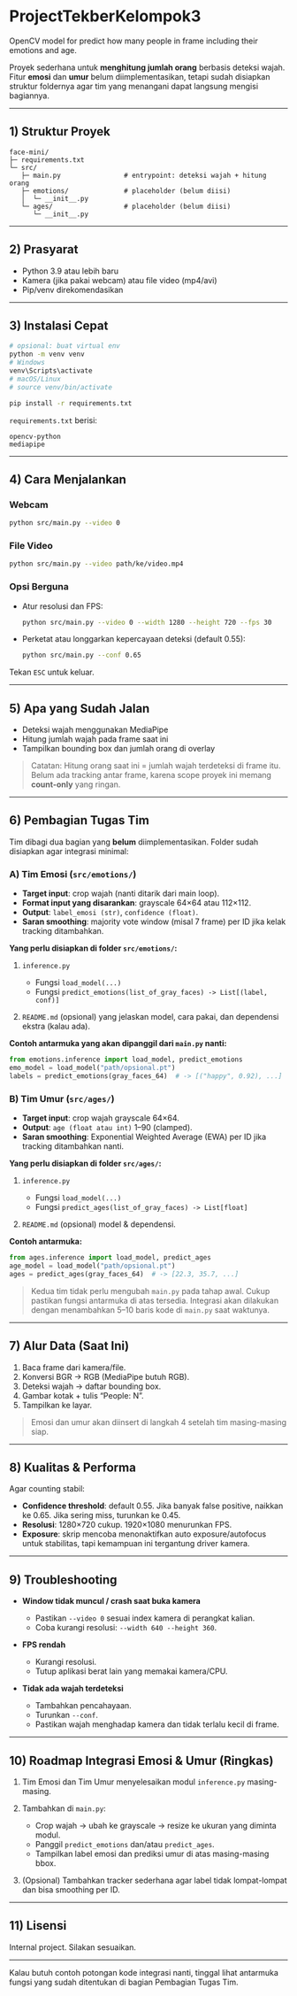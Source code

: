 # ProjectTekberKelompok3

OpenCV model for predict how many people in frame including their emotions and age.

Proyek sederhana untuk **menghitung jumlah orang** berbasis deteksi wajah. Fitur **emosi** dan **umur** belum diimplementasikan, tetapi sudah disiapkan struktur foldernya agar tim yang menangani dapat langsung mengisi bagiannya.

---

## 1) Struktur Proyek

```
face-mini/
├─ requirements.txt
└─ src/
   ├─ main.py                # entrypoint: deteksi wajah + hitung orang
   ├─ emotions/              # placeholder (belum diisi)
   │  └─ __init__.py
   └─ ages/                  # placeholder (belum diisi)
      └─ __init__.py
```

---

## 2) Prasyarat

* Python 3.9 atau lebih baru
* Kamera (jika pakai webcam) atau file video (mp4/avi)
* Pip/venv direkomendasikan

---

## 3) Instalasi Cepat

```bash
# opsional: buat virtual env
python -m venv venv
# Windows
venv\Scripts\activate
# macOS/Linux
# source venv/bin/activate

pip install -r requirements.txt
```

`requirements.txt` berisi:

```
opencv-python
mediapipe
```

---

## 4) Cara Menjalankan

### Webcam

```bash
python src/main.py --video 0
```

### File Video

```bash
python src/main.py --video path/ke/video.mp4
```

### Opsi Berguna

* Atur resolusi dan FPS:

  ```bash
  python src/main.py --video 0 --width 1280 --height 720 --fps 30
  ```
* Perketat atau longgarkan kepercayaan deteksi (default 0.55):

  ```bash
  python src/main.py --conf 0.65
  ```

Tekan `ESC` untuk keluar.

---

## 5) Apa yang Sudah Jalan

* Deteksi wajah menggunakan MediaPipe
* Hitung jumlah wajah pada frame saat ini
* Tampilkan bounding box dan jumlah orang di overlay

> Catatan: Hitung orang saat ini = jumlah wajah terdeteksi di frame itu. Belum ada tracking antar frame, karena scope proyek ini memang **count-only** yang ringan.

---

## 6) Pembagian Tugas Tim

Tim dibagi dua bagian yang **belum** diimplementasikan. Folder sudah disiapkan agar integrasi minimal:

### A) Tim Emosi (`src/emotions/`)

* **Target input**: crop wajah (nanti ditarik dari main loop).
* **Format input yang disarankan**: grayscale 64×64 atau 112×112.
* **Output**: `label_emosi (str)`, `confidence (float)`.
* **Saran smoothing**: majority vote window (misal 7 frame) per ID jika kelak tracking ditambahkan.

**Yang perlu disiapkan di folder `src/emotions/`:**

1. `inference.py`

   * Fungsi `load_model(...)`
   * Fungsi `predict_emotions(list_of_gray_faces) -> List[(label, conf)]`
2. `README.md` (opsional) yang jelaskan model, cara pakai, dan dependensi ekstra (kalau ada).

**Contoh antarmuka yang akan dipanggil dari `main.py` nanti:**

```python
from emotions.inference import load_model, predict_emotions
emo_model = load_model("path/opsional.pt")
labels = predict_emotions(gray_faces_64)  # -> [("happy", 0.92), ...]
```

### B) Tim Umur (`src/ages/`)

* **Target input**: crop wajah grayscale 64×64.
* **Output**: `age (float atau int)` 1–90 (clamped).
* **Saran smoothing**: Exponential Weighted Average (EWA) per ID jika tracking ditambahkan nanti.

**Yang perlu disiapkan di folder `src/ages/`:**

1. `inference.py`

   * Fungsi `load_model(...)`
   * Fungsi `predict_ages(list_of_gray_faces) -> List[float]`
2. `README.md` (opsional) model & dependensi.

**Contoh antarmuka:**

```python
from ages.inference import load_model, predict_ages
age_model = load_model("path/opsional.pt")
ages = predict_ages(gray_faces_64)  # -> [22.3, 35.7, ...]
```

> Kedua tim tidak perlu mengubah `main.py` pada tahap awal. Cukup pastikan fungsi antarmuka di atas tersedia. Integrasi akan dilakukan dengan menambahkan 5–10 baris kode di `main.py` saat waktunya.

---

## 7) Alur Data (Saat Ini)

1. Baca frame dari kamera/file.
2. Konversi BGR → RGB (MediaPipe butuh RGB).
3. Deteksi wajah → daftar bounding box.
4. Gambar kotak + tulis “People: N”.
5. Tampilkan ke layar.

> Emosi dan umur akan diinsert di langkah 4 setelah tim masing-masing siap.

---

## 8) Kualitas & Performa

Agar counting stabil:

* **Confidence threshold**: default 0.55. Jika banyak false positive, naikkan ke 0.65. Jika sering miss, turunkan ke 0.45.
* **Resolusi**: 1280×720 cukup. 1920×1080 menurunkan FPS.
* **Exposure**: skrip mencoba menonaktifkan auto exposure/autofocus untuk stabilitas, tapi kemampuan ini tergantung driver kamera.

---

## 9) Troubleshooting

* **Window tidak muncul / crash saat buka kamera**

  * Pastikan `--video 0` sesuai index kamera di perangkat kalian.
  * Coba kurangi resolusi: `--width 640 --height 360`.

* **FPS rendah**

  * Kurangi resolusi.
  * Tutup aplikasi berat lain yang memakai kamera/CPU.

* **Tidak ada wajah terdeteksi**

  * Tambahkan pencahayaan.
  * Turunkan `--conf`.
  * Pastikan wajah menghadap kamera dan tidak terlalu kecil di frame.

---

## 10) Roadmap Integrasi Emosi & Umur (Ringkas)

1. Tim Emosi dan Tim Umur menyelesaikan modul `inference.py` masing-masing.
2. Tambahkan di `main.py`:

   * Crop wajah → ubah ke grayscale → resize ke ukuran yang diminta modul.
   * Panggil `predict_emotions` dan/atau `predict_ages`.
   * Tampilkan label emosi dan prediksi umur di atas masing-masing bbox.
3. (Opsional) Tambahkan tracker sederhana agar label tidak lompat-lompat dan bisa smoothing per ID.

---

## 11) Lisensi

Internal project. Silakan sesuaikan.

---

Kalau butuh contoh potongan kode integrasi nanti, tinggal lihat antarmuka fungsi yang sudah ditentukan di bagian Pembagian Tugas Tim.
